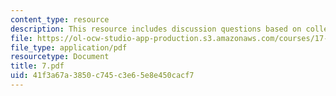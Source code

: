 ```yaml
---
content_type: resource
description: This resource includes discussion questions based on collective goods.
file: https://ol-ocw-studio-app-production.s3.amazonaws.com/courses/17-317-u-s-social-policy-spring-2006/41f3a67a3850c745c3e65e8e450cacf7_7.pdf
file_type: application/pdf
resourcetype: Document
title: 7.pdf
uid: 41f3a67a-3850-c745-c3e6-5e8e450cacf7
---
```

